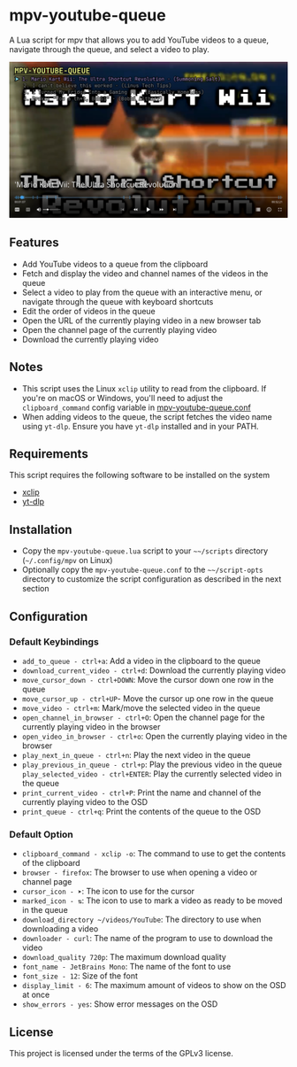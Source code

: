 # mpv-youtube-queue

A Lua script for mpv that allows you to add YouTube videos to a queue,
navigate through the queue, and select a video to play.

![mpv-youtube-queue image](.assets/mpv-youtube-queue.png)

## Features

- Add YouTube videos to a queue from the clipboard
- Fetch and display the video and channel names of the videos in the queue
- Select a video to play from the queue with an interactive menu,
  or navigate through the queue with keyboard shortcuts
- Edit the order of videos in the queue
- Open the URL of the currently playing video in a new browser tab
- Open the channel page of the currently playing video
- Download the currently playing video

## Notes

- This script uses the Linux `xclip` utility to read from the clipboard.
  If you're on macOS or Windows, you'll need to adjust the `clipboard_command`
  config variable in [mpv-youtube-queue.conf](./mpv-youtube-queue.conf)
- When adding videos to the queue, the script fetches the video name using
  `yt-dlp`. Ensure you have `yt-dlp` installed and in your PATH.

## Requirements

This script requires the following software to be installed on the system

- [xclip](https://github.com/astrand/xclip)
- [yt-dlp](https://github.com/yt-dlp/yt-dlp)

## Installation

- Copy the `mpv-youtube-queue.lua` script to your `~~/scripts` directory
  (`~/.config/mpv` on Linux)
- Optionally copy the `mpv-youtube-queue.conf` to the `~~/script-opts` directory
  to customize the script configuration as described in the next section

## Configuration

### Default Keybindings

- `add_to_queue - ctrl+a`: Add a video in the clipboard to the queue
- `download_current_video - ctrl+d`: Download the currently playing video
- `move_cursor_down - ctrl+DOWN`: Move the cursor down one row in the queue
- `move_cursor_up - ctrl+UP`- Move the cursor up one row in the queue
- `move_video - ctrl+m`: Mark/move the selected video in the queue
- `open_channel_in_browser - ctrl+O`: Open the channel page for the currently
  playing video in the browser
- `open_video_in_browser - ctrl+o`: Open the currently playing video in the browser
- `play_next_in_queue - ctrl+n`: Play the next video in the queue
- `play_previous_in_queue - ctrl+p`: Play the previous video in the queue
`play_selected_video - ctrl+ENTER`: Play the currently selected video in
the queue
- `print_current_video - ctrl+P`: Print the name and channel of the currently
  playing video to the OSD
- `print_queue - ctrl+q`: Print the contents of the queue to the OSD

### Default Option

- `clipboard_command - xclip -o`: The command to use to get the contents of the clipboard
- `browser - firefox`: The browser to use when opening a video or channel page
- `cursor_icon - ➤`: The icon to use for the cursor
- `marked_icon - ⇅`: The icon to use to mark a video as ready to be moved in
  the queue
- `download_directory ~/videos/YouTube`: The directory to use when downloading
  a video
- `downloader - curl`: The name of the program to use to download the video
- `download_quality 720p`: The maximum download quality
- `font_name - JetBrains Mono`: The name of the font to use
- `font_size - 12`: Size of the font
- `display_limit - 6`: The maximum amount of videos to show on the OSD at once
- `show_errors - yes`: Show error messages on the OSD

## License

This project is licensed under the terms of the GPLv3 license.
